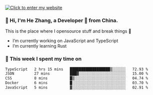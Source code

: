 [![Click to enter my website](https://github.com/zh30/zh30/assets/7930156/296bb9cd-4f46-46cd-bafa-863948241503)](https://zhanghe.dev) 

### 👋 Hi, I'm He Zhang, a Developer 🚀 from China.

This is the place where I opensource stuff and break things :rofl:

- I’m currently working on JavaScript and TypeScript
- I’m currently learning Rust

### 💪 This week I spent my time on

<!--START_SECTION:waka-->

```txt
TypeScript   2 hrs 15 mins   ██████████████████▒░░░░░░   72.93 %
JSON         27 mins         ███▓░░░░░░░░░░░░░░░░░░░░░   15.00 %
CSS          8 mins          █▒░░░░░░░░░░░░░░░░░░░░░░░   04.74 %
Docker       6 mins          █░░░░░░░░░░░░░░░░░░░░░░░░   03.70 %
JavaScript   5 mins          ▓░░░░░░░░░░░░░░░░░░░░░░░░   02.91 %
```

<!--END_SECTION:waka-->

